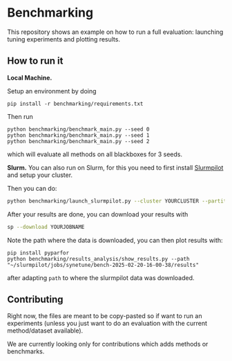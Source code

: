 # Benchmarking

This repository shows an example on how to run a full evaluation: launching tuning experiments and plotting results.

## How to run it

**Local Machine.**

Setup an environment by doing
```
pip install -r benchmarking/requirements.txt
```

Then run
```
python benchmarking/benchmark_main.py --seed 0
python benchmarking/benchmark_main.py --seed 1 
python benchmarking/benchmark_main.py --seed 2  
```
which will evaluate all methods on all blackboxes for 3 seeds.


**Slurm.** You can also run on Slurm, for this you need to first install [Slurmpilot](https://github.com/geoalgo/slurmpilot/tree/main) and setup your cluster.

Then you can do:

```bash
python benchmarking/launch_slurmpilot.py --cluster YOURCLUSTER --partition YOURPARTITION --num_seeds 3
```

After your results are done, you can download your results with
```bash
sp --download YOURJOBNAME
```

Note the path where the data is downloaded, you can then plot results with: 
```
pip install pyparfor
python benchmarking/results_analysis/show_results.py --path "~/slurmpilot/jobs/synetune/bench-2025-02-20-16-00-38/results" 
```
after adapting `path` to where the slurmpilot data was downloaded.

## Contributing

Right now, the files are meant to be copy-pasted so if want to run an experiments (unless you just
want to do an evaluation with the current method/dataset available).

We are currently looking only for contributions which adds methods or benchmarks.